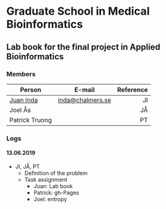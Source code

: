 # Graduate School in Medical Bioinformatics
## Lab book for the final project in Applied Bioinformatics

### Members
| Person        |  E-mail         | Reference  |
| ------------- |:-------------:| -----:|
| [Juan Inda](https://www.chalmers.se/en/staff/Pages/inda.aspx)      | inda@chalmers.se | JI |
|  Joel Ås     |       |  JÅ  |
| Patrick Truong |       |  PT   |


### Logs

<!---
DATES goes under ####
Put your reference JI, JÅ, PT and an explanation of what you do
-->

#### 13.06.2019

- JI, JÅ, PT
  - Definition of the problem
  - Task assignment
    - Juan: Lab book
    - Patrick: gh-Pages
    - Joel: entropy
